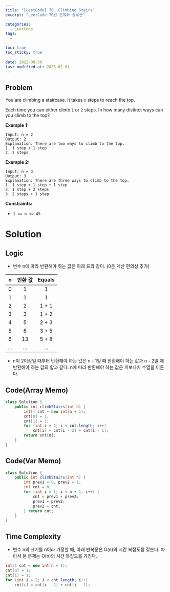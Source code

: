 ```yaml
---
title: "[LeetCode] 70. Climbing Stairs"
excerpt: "LeetCode 70번 문제와 솔루션"

categories:
  - LeetCode
tags:
  - 

toc: true
toc_sticky: true
 
date: 2022-08-30
last_modified_at: 2023-02-01
---
```

## **Problem**
You are climbing a staircase. It takes `n` steps to reach the top.

Each time you can either climb `1` or `2` steps. In how many distinct ways can you climb to the top?

**Example 1:**
```
Input: n = 2
Output: 2
Explanation: There are two ways to climb to the top.
1. 1 step + 1 step
2. 2 steps
```
**Example 2:**
```
Input: n = 3
Output: 3
Explanation: There are three ways to climb to the top.
1. 1 step + 1 step + 1 step
2. 1 step + 2 steps
3. 2 steps + 1 step
```
**Constraints:**
- `1 <= n <= 45`

# **Solution**
## **Logic**
- 변수 n에 따라 반환해야 하는 값은 아래 표와 같다. (0은 계산 편의상 추가)

|n|반환 값|Equals|
|:---:|:---:|:---:|
|0|1|1|
|1|1|1|
|2|2|1 + 1|
|3|3|1 + 2|
|4|5|2 + 3|
|5|8|3 + 5|
|6|13|5 + 8|
|...|...|...|
- n이 2이상일 때부터 반환해야 하는 값은 n - 1일 때 반환해야 하는 값과 n - 2일 때 반환해야 하는 값의 합과 같다. n에 따라 반환해야 하는 값은 피보나치 수열을 이룬다.
## **Code(Array Memo)**
```java
class Solution {
    public int climbStairs(int n) {
        int[] cnt = new int[n + 1];
        cnt[0] = 1;
        cnt[1] = 1;
        for (int i = 2; i < cnt.length; i++)
            cnt[i] = cnt[i - 2] + cnt[i - 1];
        return cnt[n];
    }
}
```
## **Code(Var Memo)**
```java
class Solution {
    public int climbStairs(int n) {
        int prev1 = 0, prev2 = 1;
        int cnt = 0;
        for (int i = 1; i < n + 1; i++) {
            cnt = prev1 + prev2;
            prev1 = prev2;
            prev2 = cnt;
        } return cnt;
    }
}
```
## **Time Complexity**
- 변수 n의 크기를 n이라 가정할 때, 아래 반복문은 O(n)의 시간 복잡도를 갖는다. 따라서 본 문제는 O(n)의 시간 복잡도를 가진다.
```java
int[] cnt = new int[n + 1];
cnt[0] = 1;
cnt[1] = 1;
for (int i = 2; i < cnt.length; i++)
    cnt[i] = cnt[i - 2] + cnt[i - 1];
```